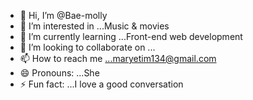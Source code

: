 - 👋 Hi, I’m @Bae-molly
- 👀 I’m interested in ...Music & movies
- 🌱 I’m currently learning ...Front-end web development 
- 💞️ I’m looking to collaborate on ...
- 📫 How to reach me ...maryetim134@gmail.com 
- 😄 Pronouns: ...She
- ⚡ Fun fact: ...I love a good conversation 

<!---
Bae-molly/Bae-molly is a ✨ special ✨ repository because its `README.md` (this file) appears on your GitHub profile.
You can click the Preview link to take a look at your changes.
--->
